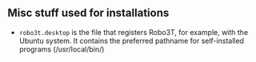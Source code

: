 ## Misc stuff used for installations

- `robo3t.desktop` is the file that registers Robo3T, for example, with the Ubuntu system. It contains the preferred pathname for self-installed programs (/usr/local/bin/)
